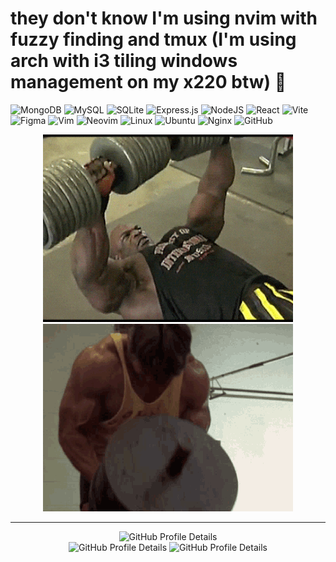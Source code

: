 # they don't know I'm using nvim with fuzzy finding and tmux (I'm using arch with i3 tiling windows management on my x220 btw) 🚬
![MongoDB](https://img.shields.io/badge/MongoDB-%234ea94b.svg?style=for-the-badge&logo=mongodb&logoColor=white)
![MySQL](https://img.shields.io/badge/mysql-4479A1.svg?style=for-the-badge&logo=mysql&logoColor=white)
![SQLite](https://img.shields.io/badge/sqlite-%2307405e.svg?style=for-the-badge&logo=sqlite&logoColor=white)
![Express.js](https://img.shields.io/badge/express.js-%23404d59.svg?style=for-the-badge&logo=express&logoColor=%2361DAFB)
![NodeJS](https://img.shields.io/badge/node.js-6DA55F?style=for-the-badge&logo=node.js&logoColor=white)
![React](https://img.shields.io/badge/react-%2320232a.svg?style=for-the-badge&logo=react&logoColor=%2361DAFB)
![Vite](https://img.shields.io/badge/vite-%23646CFF.svg?style=for-the-badge&logo=vite&logoColor=white)
![Figma](https://img.shields.io/badge/figma-%23F24E1E.svg?style=for-the-badge&logo=figma&logoColor=white)
![Vim](https://img.shields.io/badge/VIM-%2311AB00.svg?style=for-the-badge&logo=vim&logoColor=white)
![Neovim](https://img.shields.io/badge/NeoVim-%2357A143.svg?&style=for-the-badge&logo=neovim&logoColor=white)
![Linux](https://img.shields.io/badge/Linux-FCC624?style=for-the-badge&logo=linux&logoColor=black)
![Ubuntu](https://img.shields.io/badge/Ubuntu-E95420?style=for-the-badge&logo=ubuntu&logoColor=white)
![Nginx](https://img.shields.io/badge/nginx-%23009639.svg?style=for-the-badge&logo=nginx&logoColor=white)
![GitHub](https://img.shields.io/badge/github-%23121011.svg?style=for-the-badge&logo=github&logoColor=white)

<div align="center">
  <img src="https://github.com/troy1eighty2/troy1eighty2/blob/main/ron-ezgif.com-resize.gif" alt="bigronusesvim">
  <img src="https://github.com/troy1eighty2/troy1eighty2/blob/main/pumping-iron-arnold-schwarzenegger-ezgif.com-resize.gif" alt="bignasusesvim">
</div>

---

<div align="center">
  <img src="http://github-profile-summary-cards.vercel.app/api/cards/profile-details?username=troy1eighty2&theme=gruvbox" alt="GitHub Profile Details">
</div>
<div align="center">
  <img src="http://github-profile-summary-cards.vercel.app/api/cards/most-commit-language?username=troy1eighty2&theme=gruvbox" alt="GitHub Profile Details">
  <img src="http://github-profile-summary-cards.vercel.app/api/cards/productive-time?username=troy1eighty2&theme=gruvbox&utcOffset=8" alt="GitHub Profile Details">
</div>
